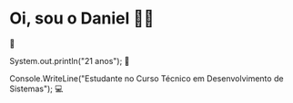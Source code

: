 <h1>Oi, sou o Daniel 🐱‍👤</h1>👤 

System.out.println("21 anos"); 🎊

Console.WriteLine("Estudante no Curso Técnico em Desenvolvimento de Sistemas"); 💻
<!---
DanielTorres28/DanielTorres28 is a ✨ special ✨ repository because its `README.md` (this file) appears on your GitHub profile.
You can click the Preview link to take a look at your changes.
--->
